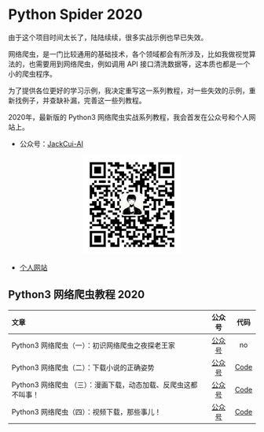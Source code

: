 # Python Spider 2020

由于这个项目时间太长了，陆陆续续，很多实战示例也早已失效。

网络爬虫，是一门比较通用的基础技术，各个领域都会有所涉及，比如我做视觉算法的，也需要用到网络爬虫，例如调用 API 接口清洗数据等，这本质也都是一个小的爬虫程序。

为了提供各位更好的学习示例，我决定重写这一系列教程，对一些失效的示例，重新找例子，并查缺补漏，完善这一些列教程。

2020年，最新版的 Python3 网络爬虫实战系列教程，我会首发在公众号和个人网站上。

* 公众号：[JackCui-AI](https://mp.weixin.qq.com/s/OCWwRVDFNslIuKyiCVUoTA "JackCui-AI")<br>

<div align="center"><img border="0" src="images/gzh-1.jpg" alt="Coder" title="gongzhonghao" with="200" height="200"></div>

* [个人网站](http://cuijiahua.com "个人网站")

## Python3 网络爬虫教程 2020
|   文章   |  公众号  |    代码    |
| :------  | :--------: | :--------: |
| Python3 网络爬虫（一）：初识网络爬虫之夜探老王家 | [公众号](https://mp.weixin.qq.com/s/1rcq9RQYuAuHFg1w1j8HXg "Python3 网络爬虫（一）") | no |
| Python3 网络爬虫（二）：下载小说的正确姿势 | [公众号](https://mp.weixin.qq.com/s/5e2_r0QXUISVp9GdDsqbzg "Python3 网络爬虫（二）") | [Code](https://github.com/Jack-Cherish/python-spider/tree/master/2020/xbqg "Python3 网络爬虫（二）") |
| Python3 网络爬虫 （三）：漫画下载，动态加载、反爬虫这都不叫事！| [公众号](https://mp.weixin.qq.com/s/wyS-OP04K3Vs9arSelRlyA "Python3网络爬虫（三）") | [Code](https://github.com/Jack-Cherish/python-spider/tree/master/2020/dmzj "Python3 网络爬虫（三）") |
| Python3 网络爬虫（四）：视频下载，那些事儿！| [公众号](https://mp.weixin.qq.com/s/_geNA6Dwo4kx25X7trJzlg "Python3 网络爬虫（四）") | [Code](https://github.com/Jack-Cherish/python-spider/tree/master/2020/zycjw "Python3网络爬虫（三）") |
